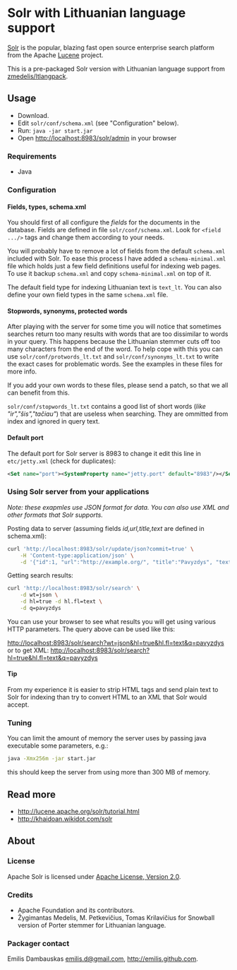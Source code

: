 # Solr with Lithuanian language support

[Solr](http://lucene.apache.org/solr/) is the popular, blazing fast open source enterprise search platform from the Apache [Lucene](http://lucene.apache.org/) project.

This is a pre-packaged Solr version with Lithuanian language support from [zmedelis/ltlangpack](https://github.com/zmedelis/ltlangpack).

## Usage

- Download.
- Edit `solr/conf/schema.xml` (see "Configuration" below).
- Run: `java -jar start.jar`
- Open <http://localhost:8983/solr/admin> in your browser

### Requirements

- Java

### Configuration

#### Fields, types, schema.xml

You should first of all configure the *fields* for the documents in the database. Fields are defined in file `solr/conf/schema.xml`. Look for `<field .../>` tags and change them according to your needs.

You will probably have to remove a lot of fields from the default `schema.xml` included with Solr. To ease this process I have added a `schema-minimal.xml` file which holds just a few field definitions useful for indexing web pages. To use it backup `schema.xml` and copy `schema-minimal.xml` on top of it.

The default field type for indexing Lithuanian text is `text_lt`. You can also define your own field types in the same `schema.xml` file.

#### Stopwords, synonyms, protected words

After playing with the server for some time you will notice that sometimes searches return too many results with words that are too dissimilar to words in your query. This happens because the Lithuanian stemmer cuts off too many characters from the end of the word. To help cope with this you can use `solr/conf/protwords_lt.txt` and `solr/conf/synonyms_lt.txt` to write the exact cases for problematic words. See the examples in these files for more info.

If you add your own words to these files, please send a patch, so that we all can benefit from this.

`solr/conf/stopwords_lt.txt` contains a good list of short words (*like "ir","šis","tačiau"*) that are useless when searching. They are ommitted from index and ignored in query text.

#### Default port

The default port for Solr server is 8983 to change it edit this line in `etc/jetty.xml` (check for duplicates):

```xml
<Set name="port"><SystemProperty name="jetty.port" default="8983"/></Set>
```

### Using Solr server from your applications

*Note: these exapmles use JSON format for data. You can also use XML and other formats that Solr supports.*

Posting data to server (assuming fields *id,url,title,text* are defined in schema.xml):

```sh
curl 'http://localhost:8983/solr/update/json?commit=true' \
    -H 'Content-type:application/json' \
    -d '{"id":1, "url":"http://example.org/", "title":"Pavyzdys", "text":"Pavyzdinis dokumentas."}'
```

Getting search results:

```sh
curl 'http://localhost:8983/solr/search' \
    -d wt=json \
    -d hl=true -d hl.fl=text \
    -d q=pavyzdys
```

You can use your browser to see what results you will get using various HTTP parameters. The query above can be used like this:

<http://localhost:8983/solr/search?wt=json&hl=true&hl.fl=text&q=pavyzdys>
or to get XML:
<http://localhost:8983/solr/search?hl=true&hl.fl=text&q=pavyzdys>

#### Tip

From my experience it is easier to strip HTML tags and send plain text to Solr for indexing than try to convert HTML to an XML that Solr would accept.

### Tuning

You can limit the amount of memory the server uses by passing java executable some parameters, e.g.:

```sh
java -Xmx256m -jar start.jar
```

this should keep the server from using more than 300 MB of memory.

## Read more

- <http://lucene.apache.org/solr/tutorial.html>
- <http://khaidoan.wikidot.com/solr>

## About

### License

Apache Solr is licensed under [Apache License, Version 2.0](http://www.apache.org/licenses/LICENSE-2.0).

### Credits

- Apache Foundation and its contributors.
- Žygimantas Medelis, M. Petkevičius, Tomas Krilavičius for Snowball version of Porter stemmer for Lithuanian language.

### Packager contact

Emilis Dambauskas <emilis.d@gmail.com>, <http://emilis.github.com>.

